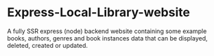 # Express-Local-Library-website
A fully SSR express (node) backend website containing some example books, authors, genres and book instances data that can be displayed, deleted, created or updated.
